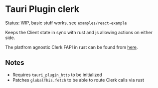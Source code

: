 # Tauri Plugin clerk

Status: WIP, basic stuff works, see `examples/react-example`

Keeps the Client state in sync with rust and js allowing actions on
either side.

The platfrom agnostic Clerk FAPI in rust can be found from [here](https://github.com/TheGrowthEngineeringCompany/clerk-fapi-rs).

## Notes

- Requires `tauri_plugin_http` to be initialized
- Patches `globalThis.fetch` to be able to route Clerk calls via rust
